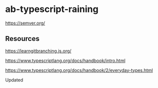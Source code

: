 # ab-typescript-raining

https://semver.org/

## Resources

https://learngitbranching.js.org/

https://www.typescriptlang.org/docs/handbook/intro.html

https://www.typescriptlang.org/docs/handbook/2/everyday-types.html

Updated
